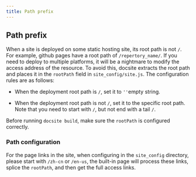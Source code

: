 ```yaml
---
title: Path prefix
---
```


## Path prefix

When a site is deployed on some static hosting site, its root path is not `/`. For example, github pages have a root path of `/repertory_name/`. If you need to deploy to multiple platforms, it will be a nightmare to modify the access address of the resource. To avoid this, docsite extracts the root path and places it in the `rootPath` field in `site_config/site.js`. The configuration rules are as follows:

+ When the deployment root path is `/`, set it to `''`empty string.

+ When the deployment root path is not `/`, set it to the specific root path. Note that you need to start with `/`, but not end with a tail `/`.

Before running `docsite build`, make sure the `rootPath` is configured correctly.

### Path configuration

For the page links in the site, when configuring in the `site_config` directory, please start with `/zh-cn` or `/en-us`, the built-in page will process these links, splice the `rootPath`, and then get the full access links.